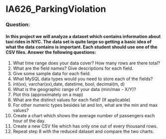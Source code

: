 # IA626_ParkingViolation

### Question:

#### In this project we will analyze a dataset which contains information about taxi rides in NYC.  The data set is quite large so getting a basic idea of what the data contains is important.  Each student should use one of the CSV files.  Answer the following questions:

1. What time range does your data cover?  How many rows are there total?
2. What are the field names?  Give descriptions for each field.
3. Give some sample data for each field.
4. What MySQL data types would you need to store each of the fields?
5. int(xx), varchar(xx),date, datetime, bool, decimal(m, d)
6. What is the geographic range of your data (min/max - X/Y)?
7. Plot this (approximately on a map)
8. What are the distinct values for each field? (If applicable)
9. For other numeric types besides lat and lon, what are the min and max values?
10. Create a chart which shows the average number of passengers each hour of the day.
11. Create a new CSV file which has only one out of every thousand rows.
12. Repeat step 8 with the reduced dataset and compare the two charts.
